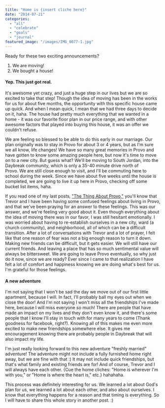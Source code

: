 ```yaml
---
title: "Home is {insert cliche here}"
date: "2014-07-21"
categories: 
  - "all"
  - "celebrate"
  - "goals"
  - "journal"
featured_image: "/images/IMG_0077-1.jpg"
---
```


Ready for these two exciting announcements?

1. We are moving!
2. We bought a house!

#### Yep. This just got real.

It's awesome yet crazy, and just a huge step in our lives but we are so excited to take that step! Though the idea of moving has been in the works for us for about five months, the opportunity with this specific house came up quick. And when I mean quick, I mean that we had three days to decide on it, haha. The house had pretty much everything that we wanted in a home - it was our favorite floor plan in our price range, and with other awesome factors that played into buying this house, it was an offer we couldn't refuse.

We are feeling so blessed to be able to do this early in our marriage. Our plan originally was to stay in Provo for about 3 or 4 years, but as I'm sure we all know, life changes! We have so many great memories in Provo and have gotten to know some amazing people here, but now it's time to move on to a new city. But guess what? We'll be moving to South Jordan, into the Daybreak community, which is only a 35-40 minute drive north of Provo. We are still close enough to visit, and I'll be commuting here to school during the week. Since we have about five weeks until the house is completed, we are going to live it up here in Provo, checking off some bucket list items, haha.

If you read one of my last posts, ["The Thing About Provo,"](http://freshlymarried.com/the-thing-about-provo/) you'll know that Trevor and I have been having some confused feelings about living in Provo, and that we've been praying for an answer to these feelings. This was our answer, and we're feeling very good about it. Even though everything about the idea of moving there was in our favor, I was still hesitant emotionally. I was worried about having to re-establish ourselves in a new city, ward (a church community), and neighborhood, all of which can be a difficult transition. After a lot of conversations with Trevor and a lot of prayer, I felt like that one reason of fear was not a big enough reason to turn it down. Making new friends can be difficult, but it gets easier. We will still have our current friends. And leaving a place that has so much sentimental value will always be bittersweet. We are going to leave Provo eventually, so why just do it now, since we are ready? Ever since I came to that realization I have felt a lot of comfort and happiness knowing we are doing what's best for us. I'm grateful for those feelings.

#### A new adventure

I'm not saying that I won't be sad the day we move out of our first little apartment, because I will. In fact, I'll probably ball my eyes out when we close the door! And I'm not saying I won't miss all the friendships I've made here, because I will miss everyone so much! There are people that have made an impact on my lives and they don't even know it, and there's some people that I know I'll stay in touch with for many years to come (Thank goodness for facebook, right?). Knowing all of this makes me even more excited to make new friendships somewhere else. It gives me encouragement knowing there are probably people in Daybreak that will also impact my life.

I'm just really looking forward to this new adventure "freshly married" adventure! The adventure might not include a fully furnished home right away, but we are fine with that :) It may not include quick friendships, but that's what family and existing friends are for! And of course, Trevor and I will always have each other. {Cue the home cliches: "Home is wherever I'm with you," or "Home is where the heart is," etc.} hahahaha. 

This process was definitely interesting for us. We learned a lot about God's plan for us, we learned a lot about each other, and also about ourselves. I know that everything happens for a reason and that timing is everything. So I will have to share this whole story in another post. :)
